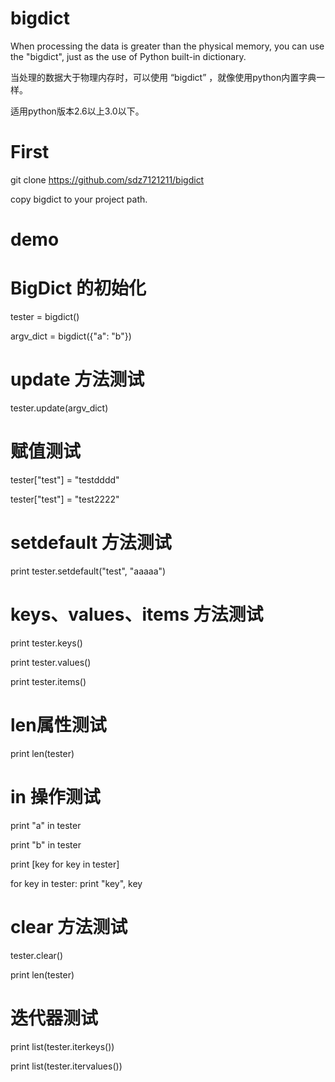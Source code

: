 # bigdict
When processing the data is greater than the physical memory, you can use the "bigdict", just as the use of Python built-in dictionary.

当处理的数据大于物理内存时，可以使用 “bigdict” ，就像使用python内置字典一样。 

适用python版本2.6以上3.0以下。


# First

git clone https://github.com/sdz7121211/bigdict

copy bigdict to your project path.

# demo

# BigDict 的初始化

tester = bigdict()

argv_dict = bigdict({"a": "b"})

# update 方法测试

tester.update(argv_dict)

# 赋值测试

tester["test"] = "testdddd"

tester["test"] = "test2222"

# setdefault 方法测试

print tester.setdefault("test", "aaaaa")

# keys、values、items 方法测试

print tester.keys()

print tester.values()

print tester.items()

# len属性测试

print len(tester)

# in 操作测试

print "a" in tester

print "b" in tester

print [key for key in tester]

for key in tester:
    print "key", key
    
# clear 方法测试

tester.clear()

print len(tester)

# 迭代器测试

print list(tester.iterkeys())

print list(tester.itervalues())



